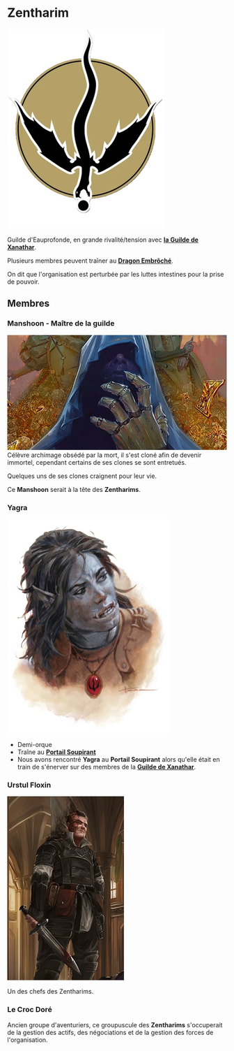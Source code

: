 # Zentharim
![Symbole](../../../_images/Symbole_du_Zhentarim_v5.webp)

Guilde d'Eauprofonde, en grande rivalité/tension avec [**la Guilde de Xanathar**](./GuildeDeXanathar.md).

Plusieurs membres peuvent traîner au [**Dragon Embrôché**](../Lieux.md#dragons-embrôché---taverne).

On dit que l'organisation est perturbée par les luttes intestines pour la prise de pouvoir.


## Membres

### Manshoon - Maître de la guilde
![Manshoon](../../../_images/Manshoon.jpg)
Célèvre archimage obsédé par la mort, il s'est cloné afin de devenir immortel, cependant certains de ses clones se sont entretués. 

Quelques uns de ses clones craignent pour leur vie. 

Ce **Manshoon** serait à la tête des **Zentharims**.

### Yagra 
![Yagra](../../../_images/Yagra_Stonefist.webp)

* Demi-orque
* Traîne au [**Portail Soupirant**](../ORGANISATIONS/AubergeDuPortailSoupirant.md)
* Nous avons rencontré **Yagra** au **Portail Soupirant** alors qu'elle était en train de s'énerver sur des membres de la [**Guilde de Xanathar**](./GuildeDeXanathar.md).

### Urstul Floxin
![Urtsul Floxin](../../../_images/Urtul.PNG.webp)

Un des chefs des Zentharims.

### Le Croc Doré
Ancien groupe d'aventuriers, ce groupuscule des **Zentharims** s'occuperait de la gestion des actifs, des négociations et de la gestion des forces de l'organisation.